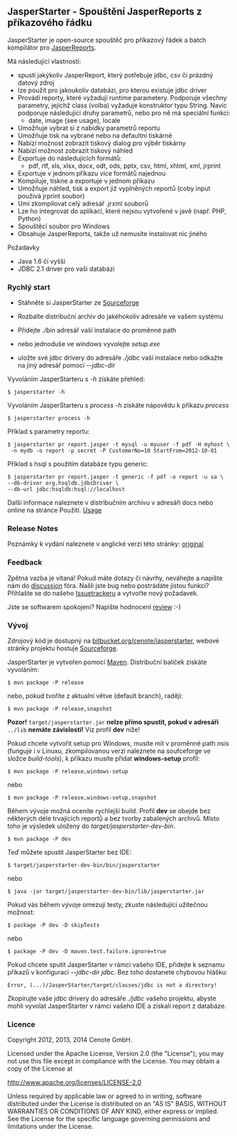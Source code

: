 
JasperStarter - Spouštění JasperReports z příkazového řádku
-----------------------------------------------------------

JasperStarter je open-source spouštěč pro příkazový řádek a batch kompilátor pro
[JasperReports][].

Má následující vlastnosti:

  * spustí jakýkoliv JasperReport, který potřebuje jdbc, csv či prázdný
    datový zdroj
  * lze použít pro jakoukoliv databázi, pro kterou existuje jdbc driver
  * Provádí reporty, které vyžadují runtime parametery. Podporuje všechny 
    parametry, jejichž class (volba) vyžaduje konstruktor typu String. Navíc
    podporuje následující druhy parametrů, nebo pro ně má speciální funkci:
    * date, image (see usage), locale
  * Umožňuje vybrat si z nabídky parametrů reportu
  * Umožňuje tisk na vybrané nebo na defaultní tiskárně
  * Nabízí možnost zobrazit tiskový dialog pro výběr tiskárny
  * Nabízí možnost zobrazit tiskový náhled
  * Exportuje do následujících formátů:
    * pdf, rtf, xls, xlsx, docx, odt, ods, pptx, csv, html, xhtml, xml, jrprint
  * Exportuje v jednom příkazu více formátů najednou
  * Kompiluje, tiskne a exportuje v jednom příkazu
  * Umožňuje náhled, tisk a export již vyplněných reportů (coby input používá
    jrprint soubor)
  * Umí zkompilovat celý adresář .jrxml souborů
  * Lze ho integrovat do aplikací, které nejsou vytvořené v javě (např. PHP,
    Python)
  * Spouštěcí soubor pro Windows
  * Obsahuje JasperReports, takže už nemusíte instalovat nic jiného

Požadavky

  * Java 1.6 či vyšší
  * JDBC 2.1 driver pro vaši databázi


### Rychlý start

  * Stáhněte si JasperStarter ze [Sourceforge][]
  * Rozbalte distribuční archiv do jakéhokoliv adresáře ve vašem systému
  * Přidejte _./bin_ adresář vaší instalace do proměnné path

  * nebo jednoduše ve windows vyvolejte _setup.exe_

  * uložte své jdbc drivery do adresáře _./jdbc_ vaší instalace nebo odkažte na
    jiný adresář pomocí _\--jdbc-dir_

Vyvoláním JasperStarteru s _\-h_ získáte přehled:

    $ jasperstarter -h

Vyvoláním JasperStarteru s _process \-h_ získáte nápovědu k příkazu _process_

    $ jasperstarter process -h

Příklad s parametry reportu:

    $ jasperstarter pr report.jasper -t mysql -u myuser -f pdf -H myhost \
     -n mydb -o report -p secret -P CustomerNo=10 StartFrom=2012-10-01

Příklad s hsql s použitím databáze typu generic:

    $ jasperstarter pr report.jasper -t generic -f pdf -o report -u sa \
    --db-driver org.hsqldb.jdbcDriver \
    --db-url jdbc:hsqldb:hsql://localhost

Další informace naleznete v distribučním archivu v adresáři docs nebo online
na stránce Použití. [Usage][]


### Release Notes

Poznámky k vydání naleznete v anglické verzi této stránky: [original][]




### Feedback

Zpětná vazba je vítaná! Pokud máte dotazy či návrhy, neváhejte a napište nám 
do [discussion][] fóra.
Našli jste bug nebo postrádáte jistou funkci? Přihlašte se do našeho
[Issuetrackeru][] a vytvořte nový požadavek.

Jste se softwarem spokojení? Napište hodnocení [review][] :-)


### Vývoj

Zdrojový kód je dostupný na [bitbucket.org/cenote/jasperstarter][], webové
stránky projektu hostuje [Sourceforge][].

JasperStarter je vytvořen pomocí [Maven][]. Distribuční balíček získáte
vyvoláním:

    $ mvn package -P release

nebo, pokud tvoříte z aktualní větve (default branch), raději:

    $ mvn package -P release,snapshot

**Pozor!** `target/jasperstarter.jar` **nelze přímo spustit, pokud v adresáři** 
`../lib` **nemáte závislosti!** Viz profil **dev** níže!

Pokud chcete vytvořit setup pro Windows, musíte mít v proměnné path _nsis_ 
(funguje i v Linuxu, zkompilovanou verzi naleznete na soufceforge ve složce 
_build-tools_), k příkazu musíte přidat **windows-setup** profil:

    $ mvn package -P release,windows-setup

nebo

    $ mvn package -P release,windows-setup,snapshot

Během vývoje možná oceníte rychlejší build. Profil **dev** se obejde bez
některých déle trvajících reportů a bez tvorby zabalených archivů. Místo toho je
výsledek uložený do _target/jasperstarter-dev-bin_.

    $ mvn package -P dev

Teď můžete spustit JasperStarter bez IDE:

    $ target/jasperstarter-dev-bin/bin/jasperstarter

nebo

    $ java -jar target/jasperstarter-dev-bin/lib/jasperstarter.jar

Pokud vás během vývoje omezují testy, zkuste následující užitečnou možnost:

    $ package -P dev -D skipTests

nebo

    $ package -P dev -D maven.test.failure.ignore=true


Pokud chcete sputit JasperStarter v rámci vašeho IDE, přidejte k seznamu příkazů
v konfiguraci _\--jdbc-dir jdbc_. Bez toho dostanete chybovou hlášku:

    Error, (...)/JasperStarter/target/classes/jdbc is not a directory!

Zkopírujte vaše jdbc drivery do adresáře _./jdbc_ vašeho projektu, abyste mohli
vyvolat JasperStarter v rámci vašeho IDE a získali report z databáze.


### Licence

Copyright 2012, 2013, 2014 Cenote GmbH.

Licensed under the Apache License, Version 2.0 (the "License");
you may not use this file except in compliance with the License.
You may obtain a copy of the License at

   http://www.apache.org/licenses/LICENSE-2.0

Unless required by applicable law or agreed to in writing, software
distributed under the License is distributed on an "AS IS" BASIS,
WITHOUT WARRANTIES OR CONDITIONS OF ANY KIND, either express or implied.
See the License for the specific language governing permissions and
limitations under the License.

[JasperReports]:http://community.jaspersoft.com/project/jasperreports-library
[Maven]:http://maven.apache.org/
[Sourceforge]:http://sourceforge.net/projects/jasperstarter/
[bitbucket.org/cenote/jasperstarter]:http://bitbucket.org/cenote/jasperstarter
[review]:http://sourceforge.net/projects/jasperstarter/reviews
[discussion]:http://sourceforge.net/p/jasperstarter/discussion/
[Issuetrackeru]:https://cenote-issues.atlassian.net/browse/JAS
[Usage]:http://jasperstarter.sourceforge.net/usage.html
[Issues]:https://cenote-issues.atlassian.net/browse/JAS
[original]:../index.html
